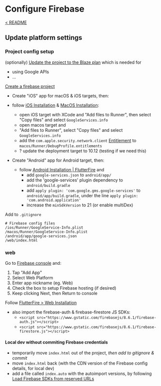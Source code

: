 # Configure Firebase

[< README](../README.md)

## Update platform settings

### Project config setup 

(optionally) [Update the project to the Blaze plan](./update-to-blaze.md) which is needed for
- using Google APIs
- ...

[Create a firebase project](https://console.firebase.google.com/)

- Create "iOS" app for macOS & iOS targets, then:
 - follow [iOS Installation](https://firebase.flutter.dev/docs/installation/ios) & [MacOS Installation](https://firebase.flutter.dev/docs/installation/macos):
   - open iOS target with XCode and "Add files to Runner", then select "Copy files" and select `GoogleServices.info`
   - open macos target and 
    - "Add files to Runner", select "Copy files" and select `GoogleServices.info`
    - add the `com.apple.security.network.client` [Entitlement](https://flutter.dev/desktop#setting-up-entitlements) to `macos/Runner/DebugProfile.entitlements`
    - ? update the deployment target to 10.12 (testing if we need this)

- Create "Android" app for Android target, then:
  - follow [Android Installation | FlutterFire](https://firebase.flutter.dev/docs/installation/android) and 
    - add `google-services.json` to `android/app/`
    - add the 'google-services' plugin dependency to `android/build.gradle`
    - add `apply plugin: 'com.google.gms.google-services'` to `android/app/build.gradle`, under the line `apply plugin: 'com.android.application'`
    - increase the `minSdkVersion` to 21 (or enable multiDex)

Add to `.gitignore`
```.gitignore
# Firebase config files
/ios/Runner/GoogleService-Info.plist
/macos/Runner/GoogleService-Info.plist
/android/app/google-services.json
/web/index.html
```

### web 

Go to [Firebase console](https://console.firebase.google.com/) and:
1. Tap "Add App"
2. Select Web Platform 
3. Enter app nickname (eg. Web)
4. Check the box to setup Firebase hosting (if desired)
5. Keep clicking Next, then Return to console

Follow [FlutterFire > Web Installation](https://firebase.flutter.dev/docs/installation/web)
- also import the firebase-auth & firebase-firestore JS SDKs: 
  - `<script src="https://www.gstatic.com/firebasejs/8.6.1/firebase-auth.js"></script>`
  - `<script src="https://www.gstatic.com/firebasejs/8.6.1/firebase-firestore.js"></script>`

#### Local dev without commiting Firebase credentials

- temporarily move `index.html` out of the project, *then add to gitignore & commit*
- move `index.html` back (with the CDN version of the Firebase config details, for local dev)
- add a file called `index.auto` with the autoimport versions, by following [Load Firebase SDKs from reserved URLs](https://firebase.google.com/docs/hosting/reserved-urls)
